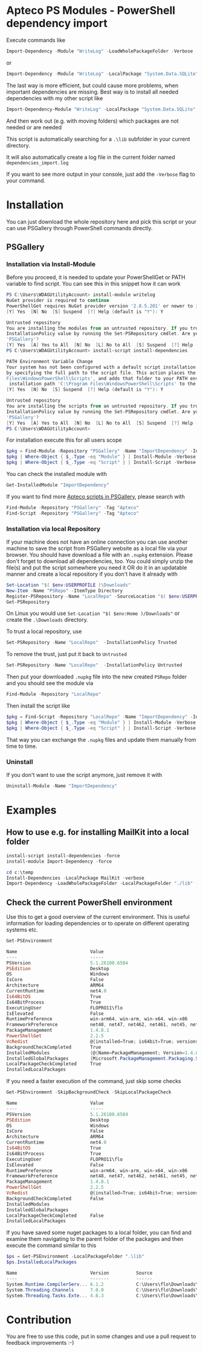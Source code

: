 # Apteco PS Modules - PowerShell dependency import

Execute commands like

```PowerShell
Import-Dependency -Module "WriteLog" -LoadWholePackageFolder -Verbose
```

or

```Powershell
Import-Dependency -Module "WriteLog" -LocalPackage "System.Data.SQLite", "Npgsql" -Verbose
```

The last way is more efficient, but could cause more problems, when important dependencies are missing. Best way is to install all needed dependencies with my other script like

```PowerShell
Import-Dependency-Module "WriteLog" -LocalPackage "System.Data.SQLite", "Npgsql" -Verbose
```

And then work out (e.g. with moving folders) which packages are not needed or are needed

This script is automatically searching for a `.\lib` subfolder in your current directory.

It will also automatically create a log file in the current folder named `dependencies_import.log`

If you want to see more output in your console, just add the `-Verbose` flag to your command.


# Installation

You can just download the whole repository here and pick this script or your can use PSGallery through PowerShell commands directly.

## PSGallery

### Installation via Install-Module

Before you proceed, it is needed to update your PowerShellGet or PATH variable to find script. You can see this in this snippet how it can work
```PowerShell
PS C:\Users\WDAGUtilityAccount> install-module writelog
NuGet provider is required to continue                                                                                  
PowerShellGet requires NuGet provider version '2.8.5.201' or newer to interact with NuGet-based repositories. The NuGet  provider must be available in 'C:\Program Files\PackageManagement\ProviderAssemblies' or 'C:\Users\WDAGUtilityAccount\AppData\Local\PackageManagement\ProviderAssemblies'. You can also install the NuGet provider by running 'Install-PackageProvider -Name NuGet -MinimumVersion 2.8.5.201 -Force'. Do you want PowerShellGet   to install and import the NuGet provider now?
[Y] Yes  [N] No  [S] Suspend  [?] Help (default is "Y"): Y

Untrusted repository
You are installing the modules from an untrusted repository. If you trust this repository, change its
InstallationPolicy value by running the Set-PSRepository cmdlet. Are you sure you want to install the modules from
'PSGallery'?
[Y] Yes  [A] Yes to All  [N] No  [L] No to All  [S] Suspend  [?] Help (default is "N"): Y
PS C:\Users\WDAGUtilityAccount> install-script install-dependencies

PATH Environment Variable Change
Your system has not been configured with a default script installation path yet, which means you can only run a script
by specifying the full path to the script file. This action places the script into the folder 'C:\Program
Files\WindowsPowerShell\Scripts', and adds that folder to your PATH environment variable. Do you want to add the script
 installation path 'C:\Program Files\WindowsPowerShell\Scripts' to the PATH environment variable?
[Y] Yes  [N] No  [S] Suspend  [?] Help (default is "Y"): Y

Untrusted repository
You are installing the scripts from an untrusted repository. If you trust this repository, change its
InstallationPolicy value by running the Set-PSRepository cmdlet. Are you sure you want to install the scripts from
'PSGallery'?
[Y] Yes  [A] Yes to All  [N] No  [L] No to All  [S] Suspend  [?] Help (default is "N"): Y
PS C:\Users\WDAGUtilityAccount>
```

For installation execute this for all users scope

```PowerShell
$pkg = Find-Module -Repository "PSGallery" -Name "ImportDependency" -IncludeDependencies
$pkg | Where-Object { $_.Type -eq "Module" } | Install-Module -Verbose -Scope AllUsers
$pkg | Where-Object { $_.Type -eq "Script" } | Install-Script -Verbose -Scope AllUsers
```

You can check the installed module with

```PowerShell
Get-InstalledModule "ImportDependency"
```

If you want to find more [Apteco scripts in PSGallery](https://www.powershellgallery.com/packages?q=Tags%3A%22Apteco%22), please search with

```PowerShell
Find-Module -Repository "PSGallery" -Tag "Apteco"
Find-Script -Repository "PSGallery" -Tag "Apteco"
```

### Installation via local Repository

If your machine does not have an online connection you can use another machine to save the script from PSGallery website as a local file via your browser. You should have download a file with an `.nupkg` extension. Please don't forget to download all dependencies, too. You could simply unzip the file(s) and put the script somewhere you need it OR do it in an updatable manner and create a local repository if you don't have it already with

```PowerShell
Set-Location "$( $env:USERPROFILE )\Downloads"
New-Item -Name "PSRepo" -ItemType Directory
Register-PSRepository -Name "LocalRepo" -SourceLocation "$( $env:USERPROFILE )\Downloads\PSRepo"
Get-PSRepository
```

On Linux you would use `Set-Location "$( $env:Home )/Downloads"` or create the `.\Downloads` directory.

To trust a local repository, use

```PowerShell
Set-PSRepository -Name "LocalRepo"  -InstallationPolicy Trusted
```

To remove the trust, just put it back to `Untrusted`

```PowerShell
Set-PSRepository -Name "LocalRepo"  -InstallationPolicy Untrusted
```

Then put your downloaded `.nupkg` file into the new created `PSRepo` folder and you should see the module via 

```PowerShell
Find-Module -Repository "LocalRepo"
```

Then install the script like 

```PowerShell
$pkg = Find-Script -Repository "LocalRepo" -Name "ImportDependency" -IncludeDependencies
$pkg | Where-Object { $_.Type -eq "Module" } | Install-Module -Verbose -Scope AllUsers
$pkg | Where-Object { $_.Type -eq "Script" } | Install-Script -Verbose -Scope AllUsers
```

That way you can exchange the `.nupkg` files and update them manually from time to time.

### Uninstall

If you don't want to use the script anymore, just remove it with 

```PowerShell
Uninstall-Module -Name "ImportDependency"
```

# Examples

## How to use e.g. for installing MailKit into a local folder

```PowerShell
install-script install-dependencies -force
install-module Import-Dependency -force

cd c:\temp
Install-Dependencies -LocalPackage MailKit -verbose
Import-Dependency -LoadWholePackageFolder -LocalPackageFolder "./lib" -verbose
```

## Check the current PowerShell environment

Use this to get a good overview of the current environment. This is useful information for loading dependencies or to operate on different operating systems etc.

```PowerShell
Get-PSEnvironment

Name                           Value
----                           -----
PSVersion                      5.1.26100.6584
PSEdition                      Desktop
OS                             Windows
IsCore                         False
Architecture                   ARM64
CurrentRuntime                 net4.0
Is64BitOS                      True
Is64BitProcess                 True
ExecutingUser                  FLOPRO11\flo
IsElevated                     False
RuntimePreference              win-arm64, win-arm, win-x64, win-x86
FrameworkPreference            net48, net47, net462, net461, net45, net40, netstandard2.0, netstandard1.5, netstandard1....
PackageManagement              1.4.8.1
PowerShellGet                  2.2.5
VcRedist                       @{installed=True; is64bit=True; versions=System.Collections.Hashtable}
BackgroundCheckCompleted       True
InstalledModules               {@{Name=PackageManagement; Version=1.4.8.1; Type=Module; Description=PackageManagement (a...
InstalledGlobalPackages        {Microsoft.PackageManagement.Packaging.SoftwareIdentity, Microsoft.PackageManagement.Pack...
LocalPackageCheckCompleted     True
InstalledLocalPackages
```

If you need a faster execution of the command, just skip some checks

```PowerShell
Get-PSEnvironment -SkipBackgroundCheck -SkipLocalPackageCheck

Name                           Value
----                           -----
PSVersion                      5.1.26100.6584
PSEdition                      Desktop
OS                             Windows
IsCore                         False
Architecture                   ARM64
CurrentRuntime                 net4.0
Is64BitOS                      True
Is64BitProcess                 True
ExecutingUser                  FLOPRO11\flo
IsElevated                     False
RuntimePreference              win-arm64, win-arm, win-x64, win-x86
FrameworkPreference            net48, net47, net462, net461, net45, net40, netstandard2.0, netstandard1.5, netstandard1....
PackageManagement              1.4.8.1
PowerShellGet                  2.2.5
VcRedist                       @{installed=True; is64bit=True; versions=System.Collections.Hashtable}
BackgroundCheckCompleted       False
InstalledModules
InstalledGlobalPackages
LocalPackageCheckCompleted     False
InstalledLocalPackages
```

If you have saved some nuget packages to a local folder, you can find and examine them navigating to the parent folder of the packages
and then execute the command similar to this

```PowerShell
$ps = Get-PSEnvironment -LocalPackageFolder ".\lib"
$ps.InstalledLocalPackages

Name                           Version          Source                           ProviderName
----                           -------          ------                           ------------
System.Runtime.CompilerServ... 6.1.2            C:\Users\flo\Downloads\testpa... NuGet
System.Threading.Channels      7.0.0            C:\Users\flo\Downloads\testpa... NuGet
System.Threading.Tasks.Exte... 4.6.3            C:\Users\flo\Downloads\testpa... NuGet
```

# Contribution

You are free to use this code, put in some changes and use a pull request to feedback improvements :-)

